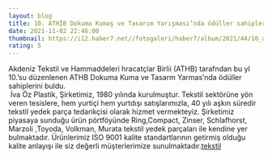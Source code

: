 ```yaml
--- 
layout: blog
title: 10. ATHİB Dokuma Kumaş ve Tasarım Yarışması’nda ödüller sahiplerini buldu
date: 2021-11-02 22:46:00
thumbnail: https://i12.haber7.net//fotogaleri/haber7/album/2021/44/10_athib_dokuma_kumas_ve_tasarim_yarismasinda_oduller_sahiplerini_buldu_1635892675_6948_w750_h499.jpg
rating: 5
---
```

Akdeniz Tekstil ve Hammaddeleri hracatçlar Birlii (ATHB) tarafndan bu yl 10.’su düzenlenen ATHB Dokuma Kuma ve Tasarm Yarmas’nda ödüller sahiplerini buldu.</br>&nbsp;İva Öz Plastik, Şirketimiz, 1980 yılında kurulmuştur. Tekstil sektörüne yön veren tesislere, hem yurtiçi hem yurtdışı satışlarımızla, 40 yılı aşkın süredir tekstil yedek parça tedarikçisi olarak hizmet vermekteyiz. Şirketimiz piyasaya sunduğu ürün pörtföyünde Ring,Compact, Zinser, Schlafhorst, Marzoli ,Toyoda, Volkman, Murata tekstil yedek parçaları ile kendine yer bulmaktadır. Ürünlerimiz ISO 9001 kalite standartlarının getirmiş olduğu kalite anlayışı ile siz değerli müşterlerimize sunulmaktadır.<a href="https://www.ivaozplastik.com/">tekstil</a>